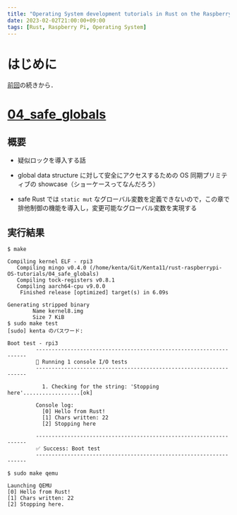 ```yaml
---
title: "Operating System development tutorials in Rust on the Raspberry Pi をする #4"
date: 2023-02-02T21:00:00+09:00
tags: [Rust, Raspberry Pi, Operating System]
---
```

# はじめに

[前回](../2023-02-01-rust-raspberrypi-os-tutorials)の続きから．

# [04_safe_globals](https://github.com/rust-embedded/rust-raspberrypi-OS-tutorials/tree/master/04_safe_globals)

## 概要

- 疑似ロックを導入する話
- global data structure に対して安全にアクセスするための OS 同期プリミティブの showcase（ショーケースってなんだろう）

- safe Rust では `static mut` なグローバル変数を定義できないので，この章で排他制御の機能を導入し，変更可能なグローバル変数を実現する

## 実行結果

```
$ make

Compiling kernel ELF - rpi3
   Compiling mingo v0.4.0 (/home/kenta/Git/Kenta11/rust-raspberrypi-OS-tutorials/04_safe_globals)
   Compiling tock-registers v0.8.1
   Compiling aarch64-cpu v9.0.0
    Finished release [optimized] target(s) in 6.09s

Generating stripped binary
        Name kernel8.img
        Size 7 KiB
$ sudo make test
[sudo] kenta のパスワード:

Boot test - rpi3
         -------------------------------------------------------------------
         🦀 Running 1 console I/O tests
         -------------------------------------------------------------------

           1. Checking for the string: 'Stopping here'..................[ok]
         
         Console log:
           [0] Hello from Rust!
           [1] Chars written: 22
           [2] Stopping here

         -------------------------------------------------------------------
         ✅ Success: Boot test
         -------------------------------------------------------------------

$ sudo make qemu

Launching QEMU
[0] Hello from Rust!
[1] Chars written: 22
[2] Stopping here.
```
